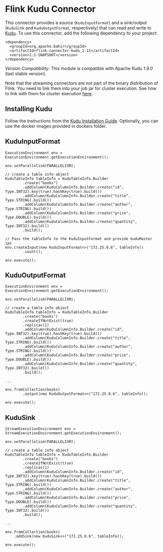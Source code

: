 # Flink Kudu Connector

This connector provides a source (```KuduInputFormat```) and a sink/output (```KuduSink``` and ```KuduOutputFormat```, respectively) that can read and write to [Kudu](https://kudu.apache.org/). To use this connector, add the
following dependency to your project:

    <dependency>
      <groupId>org.apache.bahir</groupId>
      <artifactId>flink-connector-kudu_2.11</artifactId>
      <version>1.1-SNAPSHOT</version>
    </dependency>

*Version Compatibility*: This module is compatible with Apache Kudu *1.9.0* (last stable version).

Note that the streaming connectors are not part of the binary distribution of Flink. You need to link them into your job jar for cluster execution.
See how to link with them for cluster execution [here](https://ci.apache.org/projects/flink/flink-docs-stable/start/dependencies.html).

## Installing Kudu

Follow the instructions from the [Kudu Installation Guide](https://kudu.apache.org/docs/installation.html).
Optionally, you can use the docker images provided in dockers folder. 

## KuduInputFormat

```
ExecutionEnvironment env = ExecutionEnvironment.getExecutionEnvironment();

env.setParallelism(PARALLELISM);

// create a table info object
KuduTableInfo tableInfo = KuduTableInfo.Builder
        .create("books")
        .addColumn(KuduColumnInfo.Builder.create("id", Type.INT32).key(true).hashKey(true).build())
        .addColumn(KuduColumnInfo.Builder.create("title", Type.STRING).build())
        .addColumn(KuduColumnInfo.Builder.create("author", Type.STRING).build())
        .addColumn(KuduColumnInfo.Builder.create("price", Type.DOUBLE).build())
        .addColumn(KuduColumnInfo.Builder.create("quantity", Type.INT32).build())
        .build();
    
// Pass the tableInfo to the KuduInputFormat and provide kuduMaster ips
env.createInput(new KuduInputFormat<>("172.25.0.6", tableInfo))
        .count();
        
env.execute();
```

## KuduOutputFormat

```
ExecutionEnvironment env = ExecutionEnvironment.getExecutionEnvironment();

env.setParallelism(PARALLELISM);

// create a table info object
KuduTableInfo tableInfo = KuduTableInfo.Builder
        .create("books")
        .createIfNotExist(true)
        .replicas(1)
        .addColumn(KuduColumnInfo.Builder.create("id", Type.INT32).key(true).hashKey(true).build())
        .addColumn(KuduColumnInfo.Builder.create("title", Type.STRING).build())
        .addColumn(KuduColumnInfo.Builder.create("author", Type.STRING).build())
        .addColumn(KuduColumnInfo.Builder.create("price", Type.DOUBLE).build())
        .addColumn(KuduColumnInfo.Builder.create("quantity", Type.INT32).build())
        .build();

...

env.fromCollection(books)
        .output(new KuduOutputFormat<>("172.25.0.6", tableInfo));

env.execute();
```

## KuduSink

```
StreamExecutionEnvironment env = StreamExecutionEnvironment.getExecutionEnvironment();

env.setParallelism(PARALLELISM);

// create a table info object
KuduTableInfo tableInfo = KuduTableInfo.Builder
        .create("books")
        .createIfNotExist(true)
        .replicas(1)
        .addColumn(KuduColumnInfo.Builder.create("id", Type.INT32).key(true).hashKey(true).build())
        .addColumn(KuduColumnInfo.Builder.create("title", Type.STRING).build())
        .addColumn(KuduColumnInfo.Builder.create("author", Type.STRING).build())
        .addColumn(KuduColumnInfo.Builder.create("price", Type.DOUBLE).build())
        .addColumn(KuduColumnInfo.Builder.create("quantity", Type.INT32).build())
        .build();

...

env.fromCollection(books)
    .addSink(new KuduSink<>("172.25.0.6", tableInfo));

env.execute();
```
